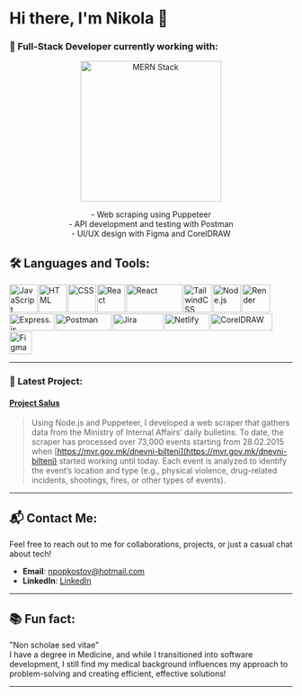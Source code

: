 # Hi there, I'm Nikola 🖖

### 🍏 Full-Stack Developer currently working with: 

<p align="center">
  <!-- MERN Stack Logo -->
  <img src="https://upload.wikimedia.org/wikipedia/commons/thumb/9/94/MERN-logo.png/320px-MERN-logo.png" width="250" height="auto" alt="MERN Stack" />
</p>

<p align="center">
  - Web scraping using Puppeteer<br />
  - API development and testing with Postman<br />
  - UI/UX design with Figma and CorelDRAW
</p>


## 🛠️ Languages and Tools:

<p  style="display: flex; gap: 2px; flex-wrap: wrap;">
  <img src="https://upload.wikimedia.org/wikipedia/commons/thumb/6/6a/JavaScript-logo.png/50px-JavaScript-logo.png?20120221235433" width="50" height="50" alt="JavaScript" />
  <img src="https://upload.wikimedia.org/wikipedia/commons/thumb/6/61/HTML5_logo_and_wordmark.svg/50px-HTML5_logo_and_wordmark.svg.png?20170517184425" width="50" height="50" alt="HTML" />
  <img src="https://upload.wikimedia.org/wikipedia/commons/d/d5/CSS3_logo_and_wordmark.svg" width="50" height="50" alt="CSS" />
  <img src="https://upload.wikimedia.org/wikipedia/commons/a/a7/React-icon.svg" width="50" height="50" alt="React" />
  <img src="https://1000logos.net/wp-content/uploads/2020/08/MongoDB-Logo.png" width="100" height="50" alt="React" />
  <img src="https://upload.wikimedia.org/wikipedia/commons/d/d5/Tailwind_CSS_Logo.svg" width="50" height="50" alt="TailwindCSS" />
  <img src="https://upload.wikimedia.org/wikipedia/commons/d/d9/Node.js_logo.svg" width="50" alt="Node.js" />
<img src="https://pbs.twimg.com/profile_images/1735429515541938176/zOO1N7Su_400x400.jpg" height="50" alt="Render" />
  <img src="https://upload.wikimedia.org/wikipedia/commons/6/64/Expressjs.png" width="80" height="30" alt="Express.js" />
  <img src="https://upload.wikimedia.org/wikipedia/commons/c/c2/Postman_%28software%29.png?20211024200826" width="100" height="30" alt="Postman" />
  <img src="https://upload.wikimedia.org/wikipedia/commons/thumb/8/8a/Jira_Logo.svg/76px-Jira_Logo.svg.png?20230123125334" width="90" height="30" alt="Jira" />
  <img src="https://upload.wikimedia.org/wikipedia/commons/thumb/9/97/Netlify_logo_%282%29.svg/1920px-Netlify_logo_%282%29.svg.png" width="80" height="30" alt="Netlify" />
  <img src="https://upload.wikimedia.org/wikipedia/commons/thumb/a/a5/CorelDraw_logo_%282%29.svg/1920px-CorelDraw_logo_%282%29.svg.png" width="110" height="30" alt="CorelDRAW" />
  <img src="https://upload.wikimedia.org/wikipedia/commons/thumb/3/33/Figma-logo.svg/800px-Figma-logo.svg.png" height="40" alt="Figma" />
</p>

---

### 🚀 Latest Project:

#### [Project Salus](https://github.com/npopkostov/project-salus)

> Using Node.js and Puppeteer, I developed a web scraper that gathers data from the Ministry of Internal Affairs’ daily bulletins. To date, the scraper has processed over 73,000 events starting from 28.02.2015 when [https://mvr.gov.mk/dnevni-bilteni](https://mvr.gov.mk/dnevni-bilteni) started working until today. Each event is analyzed to identify the event’s location and type (e.g., physical violence, drug-related incidents, shootings, fires, or other types of events).

---

## 📬 Contact Me:
Feel free to reach out to me for collaborations, projects, or just a casual chat about tech!

- **Email**: [npopkostov@hotmail.com](mailto:npopkostov@hotmail.com)
- **LinkedIn**: [LinkedIn](https://www.linkedin.com/in/nikola-pop-kostov-ab195413b/)

---




## 📚 Fun fact:
"Non scholae sed vitae"  
I have a degree in Medicine, and while I transitioned into software development, I still find my medical background influences my approach to problem-solving and creating efficient, effective solutions!

---
